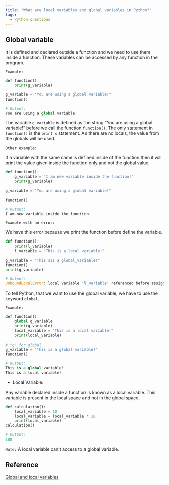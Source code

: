 ```yaml
---
title: "What are local variables and global variables in Python?"
tags:
  - Python questions
---
```


## Global variable

It is defined and declared outside a function and we need to use them inside a function. These variables can be accessed by any function in the program.

`Example:`

```python
def function():
    print(g_variable)

g_variable = "You are using a global variable!"
function()

# Output:
You are using a global variable!
```

The variable `g_variable` is defined as the string “You are using a global variable!” before we call the function `function()`. The only statement in `function()` is the `print s` statement. As there are no locals, the value from the globals will be used.

`Other example:`

If a variable with the same name is defined inside of the function  then it will print the value given inside the function only and not the global value.

```python
def function():
    g_variable = "I am new variable inside the function!"
    print(g_variable)
    
g_variable = "You are using a global variable!"

function()

# Output:
I am new variable inside the function!
```

`Example with an error:`

We have this error because we print the function before define the variable.

```python
def function():
    print(l_variable)
    l_variable = "This is a local variable!"
 
g_variable = "This sis a global_variable!"
function()
print(g_variable)

# Output:
UnboundLocalError: local variable 'l_variable' referenced before assignment
```

To tell Python, that we want to use the global variable, we have to use the keyword `global`.

`Example:`

```python
def function():
    global g_variable
    print(g_variable)
    local_variable = "This is a local variable!"
    print(local_variable)
 
# "g" for global
g_variable = "This is a global variable!"
function()

# Output:
This is a global variable!
This is a local variable!
```

* Local Variable:

Any variable declared inside a function is known as a local variable. This variable is present in the local space and not in the global space.

```python
def calculation():
    local_variable = 10
    local_variable = local_variable * 10
    print(local_variable)
calculation()

# Output:
100
```

`Note:` A local variable can't access to a global variable.

## Reference

[Global and local variables](https://www.geeksforgeeks.org/global-local-variables-python/)